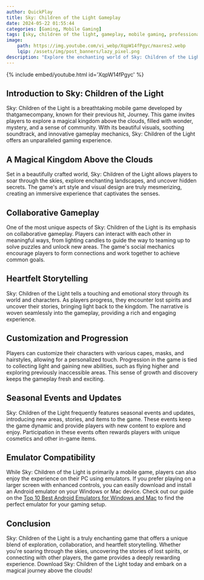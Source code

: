 ```yaml
---
author: QuickPlay
title: Sky: Children of the Light Gameplay
date: 2024-05-22 01:55:44
categories: [Gaming, Mobile Gaming]
tags: [sky, children of the light, gameplay, mobile gaming, professional gamers]
image: 
    path: https://img.youtube.com/vi_webp/XqpW14fPgyc/maxres2.webp
    lqip: /assets/img/post_banners/lazy_pixel.png
description: "Explore the enchanting world of Sky: Children of the Light and its unique gameplay features."
---
```


{% include embed/youtube.html id='XqpW14fPgyc' %}

## Introduction to Sky: Children of the Light

Sky: Children of the Light is a breathtaking mobile game developed by thatgamecompany, known for their previous hit, Journey. This game invites players to explore a magical kingdom above the clouds, filled with wonder, mystery, and a sense of community. With its beautiful visuals, soothing soundtrack, and innovative gameplay mechanics, Sky: Children of the Light offers an unparalleled gaming experience.

## A Magical Kingdom Above the Clouds

Set in a beautifully crafted world, Sky: Children of the Light allows players to soar through the skies, explore enchanting landscapes, and uncover hidden secrets. The game's art style and visual design are truly mesmerizing, creating an immersive experience that captivates the senses.

## Collaborative Gameplay

One of the most unique aspects of Sky: Children of the Light is its emphasis on collaborative gameplay. Players can interact with each other in meaningful ways, from lighting candles to guide the way to teaming up to solve puzzles and unlock new areas. The game's social mechanics encourage players to form connections and work together to achieve common goals.

## Heartfelt Storytelling

Sky: Children of the Light tells a touching and emotional story through its world and characters. As players progress, they encounter lost spirits and uncover their stories, bringing light back to the kingdom. The narrative is woven seamlessly into the gameplay, providing a rich and engaging experience.

## Customization and Progression

Players can customize their characters with various capes, masks, and hairstyles, allowing for a personalized touch. Progression in the game is tied to collecting light and gaining new abilities, such as flying higher and exploring previously inaccessible areas. This sense of growth and discovery keeps the gameplay fresh and exciting.

## Seasonal Events and Updates

Sky: Children of the Light frequently features seasonal events and updates, introducing new areas, stories, and items to the game. These events keep the game dynamic and provide players with new content to explore and enjoy. Participation in these events often rewards players with unique cosmetics and other in-game items.

## Emulator Compatibility

While Sky: Children of the Light is primarily a mobile game, players can also enjoy the experience on their PC using emulators. If you prefer playing on a larger screen with enhanced controls, you can easily download and install an Android emulator on your Windows or Mac device. Check out our guide on the [Top 10 Best Android Emulators for Windows and Mac](https://quickplaymobile.github.io/posts/Top-10-Best-Android-Emulators-for-Windows-and-Mac/) to find the perfect emulator for your gaming setup.

## Conclusion

Sky: Children of the Light is a truly enchanting game that offers a unique blend of exploration, collaboration, and heartfelt storytelling. Whether you're soaring through the skies, uncovering the stories of lost spirits, or connecting with other players, the game provides a deeply rewarding experience. Download Sky: Children of the Light today and embark on a magical journey above the clouds!
